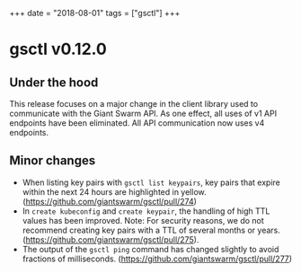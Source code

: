 +++
date = "2018-08-01"
tags = ["gsctl"]
+++

# gsctl v0.12.0

## Under the hood

This release focuses on a major change in the client library used to communicate with the Giant Swarm API. As one effect, all uses of v1 API endpoints have been eliminated. All API communication now uses v4 endpoints.

## Minor changes

- When listing key pairs with `gsctl list keypairs`, key pairs that expire within the next 24 hours are highlighted in yellow. (https://github.com/giantswarm/gsctl/pull/274)
- In `create kubeconfig` and `create keypair`, the handling of high TTL values has been improved. Note: For security reasons, we do not recommend creating key pairs with a TTL of several months or years. (https://github.com/giantswarm/gsctl/pull/275).
- The output of the `gsctl ping` command has changed slightly to avoid fractions of milliseconds. (https://github.com/giantswarm/gsctl/pull/277)
